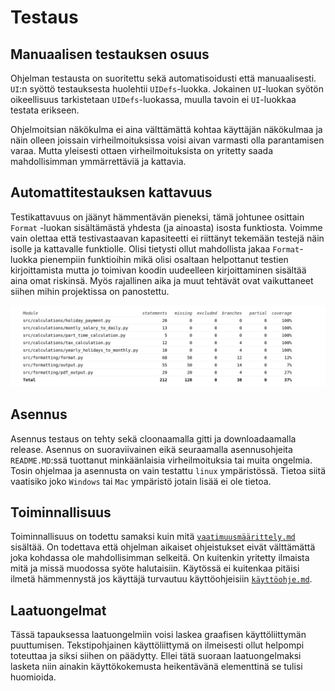 # Testaus

## Manuaalisen testauksen osuus

Ohjelman testausta on suoritettu sekä automatisoidusti että manuaalisesti. `UI`:n syöttö testauksesta huolehtii `UIDefs`-luokka. 
Jokainen `UI`-luokan syötön oikeellisuus tarkistetaan `UIDefs`-luokassa, muulla tavoin ei `UI`-luokkaa testata erikseen.

Ohjelmoitsian näkökulma ei aina välttämättä kohtaa käyttäjän näkökulmaa ja näin olleen joissain virheilmoituksissa voisi aivan varmasti olla parantamisen varaa.
Mutta yleisesti ottaen virheilmoituksista on yritetty saada mahdollisimman ymmärrettäviä ja kattavia.

## Automattitestauksen kattavuus

Testikattavuus on jäänyt hämmentävän pieneksi, tämä johtunee osittain `Format` -luokan sisältämästä yhdesta (ja ainoasta) isosta funktiosta.
Voimme vain olettaa että testivastaavan kapasiteetti ei riittänyt tekemään testejä näin isolle ja kattavalle funktiolle. 
Olisi tietysti ollut mahdollista jakaa `Format`-luokka pienempiin funktioihin mikä olisi osaltaan helpottanut testien kirjoittamista mutta jo toimivan koodin 
uudeelleen kirjoittaminen sisältää aina omat riskinsä. Myös rajallinen aika ja muut tehtävät ovat vaikuttaneet siihen mihin projektissa on panostettu.

![Coverage-Report](./kuvat/coverage-report.png)

## Asennus 

Asennus testaus on tehty sekä cloonaamalla gitti ja downloadaamalla release. Asennus on suoraviivainen eikä seuraamalla asennusohjeita `README.MD`:ssä
tuottanut minkäänlaisia virheilmoituksia tai muita ongelmia. Tosin ohjelmaa ja asennusta on vain testattu `linux` ympäristössä. Tietoa siitä vaatisiko joko 
`Windows` tai `Mac` ympäristö jotain lisää ei ole tietoa.      

## Toiminnallisuus

Toiminnallisuus on todettu samaksi kuin mitä [`vaatimuusmäärittely.md`](https://github.com/gitcomits/ot-harjoitustyo/blob/master/SalaryTool/dokumentaatio/vaatimusmaarittely.md)
 sisältää. On todettava että ohjelman aikaiset ohjeistukset eivät välttämättä joka kohdassa ole mahdollisimman selkeitä. On kuitenkin yritetty ilmaista mitä ja 
missä muodossa syöte halutaisiin. Käytössä ei kuitenkaa pitäisi ilmetä hämmennystä jos käyttäjä turvautuu 
käyttöohjeisiin [`käyttöohje.md`](https://github.com/gitcomits/ot-harjoitustyo/blob/master/SalaryTool/dokumentaatio/kayttoohje.md).

## Laatuongelmat

Tässä tapauksessa laatuongelmiin voisi laskea graafisen käyttöliittymän puuttumisen. Tekstipohjainen käyttöliittymä on ilmeisesti ollut helpompi toteuttaa 
ja siksi siihen on päädytty. Ellei tätä suoraan laatuongelmaksi lasketa niin ainakin käyttökokemusta heikentävänä elementtinä se tulisi huomioida. 

